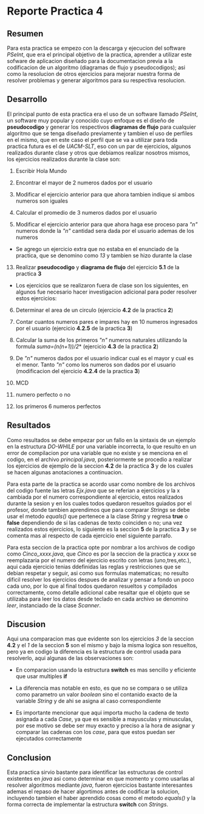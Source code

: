 #                    Reporte Practica 4

##                      Resumen 

Para esta practica se empezo con la descarga y ejecucion del software _PSeInt_, que era el principal objetivo de la practica, aprender a utilizar este sofware de aplicacion diseñado para la documentacion previa a la codificacion de un algoritmo (diagramas de flujo y pseudocodigos); asi como la resolucion de otros ejercicios para mejorar nuestra forma de resolver problemas y generar algoritmos para su respectiva resolucion.

##                      Desarrollo

El principal punto de esta practica era el uso de un software llamado _PSeInt_, un software muy popular y conocido cuyo enfoque es el diseño de **pseudocodigo** y generar los respectivos **diagramas de flujo** para cualquier algoritmo que se tenga diseñado previamente y tambien el uso de perfiles en el mismo, que en este caso el perfil que se va a utilizar para toda practica futura es el de _UACM-SLT_, eso con un par de ejercicios, algunos realizados durante clase y otros que debiamos realizar nosotros mismos, los ejercicios realizados durante la clase son:

1. Escribir Hola Mundo

2. Encontrar el mayor de 2 numeros dados por el usuario

3. Modificar el ejercicio anterior para que ahora tambien indique si ambos numeros son iguales

4. Calcular el promedio de 3 numeros dados por el usuario

5. Modificar el ejercicio anterior para que ahora haga ese proceso para _"n"_ numeros donde la _"n"_ cantidad sera dada por el usuario ademas de los numeros

* Se agrego un ejercicio extra que no estaba en el enunciado de la practica, que se denomino como _13_ y tambien se hizo durante la clase

13. Realizar **pseudocodigo** y **diagrama de flujo** del ejercicio **5.1** de la practica **3**

* Los ejercicios que se realizaron fuera de clase son los siguientes, en algunos fue necesario hacer investigacion adicional para poder resolver estos ejercicios:

6. Determinar el area de un circulo (ejercicio **4.2** de la practica **2**)

7. Contar cuantos numeros pares e impares hay en 10 numeros ingresados por el usuario (ejercicio **4.2.5** de la practica **3**)

8. Calcular la suma de los primeros _"n"_ numeros naturales utilizando la formula **suma=(n*(n+1))/2** (ejercicio **4.3** de la practica **2**)

9. De _"n"_ numeros dados por el usuario indicar cual es el mayor y cual es el menor. Tanto _"n"_ como los numeros son dados por el usuario (modificacion del ejercicio **4.2.4** de la practica **3**)

10. MCD

11. numero perfecto o no

12. los primeros 6 numeros perfectos

##                        Resultados

Como resultados se debe empezar por un fallo en la sintaxis de un ejemplo en la estructura _DO-WHILE_ por una variable incorrecta, lo que resulto en un error de compilacion por una variable que no existe y se menciona en el codigo, en el archivo _principal.java_, posteriormente se procedio a realizar los ejercicios de ejemplo de la seccion **4.2** de la practica **3** y de los cuales se hacen algunas anotaciones a continuacion.

Para esta parte de la practica se acordo usar como nombre de los archivos del codigo fuente las letras _Ejx.java_ que se referian a ejercicios y la x cambiada por el numero correspondiente al ejercicio, estos realizados durante la sesion y en los cuales todos quedaron resueltos guiados por el profesor, donde tambien aprendimos que para comparar _Strings_ se debe usar el metodo _equals()_ que pertenece a la clase _String_ y regresa **true** o **false** dependiendo de si las cadenas de texto coinciden o no; una vez realizados estos ejercicios, lo siguiente es la seccion **5** de la practica **3** y se comenta mas al respecto de cada ejercicio enel siguiente parrafo.

Para esta seccion de la practica opte por nombrar a los archivos de codigo como *Cinco_xxxx.java*, que _Cinco_ es por la seccion de la practica y _xxxx_ se reemplazaria por el numero del ejercicio escrito con letras (uno,tres,etc.), aqui cada ejercicio tenias ddefinidas las reglas y restricciones que se debian respetar y seguir, asi como sus formulas matematicas; no resulto dificil resolver los ejercicios despues de analizar y pensar a fondo un poco cada uno, por lo que al final todos quedaron resueltos y compilados correctamente, como detalle adicional cabe resaltar que el objeto que se utilizaba para leer los datos desde teclado en cada archivo se denomino _leer_, instanciado de la clase _Scanner_.

##                        Discusion

Aqui una comparacion mas que evidente son los ejercicios _3_ de la seccion **4.2** y el _1_ de la seccion **5** son el mismo y bajo la misma logica son resueltos, pero ya en codigo la diferencia es la estructura de control usada para resolverlo, aqui algunas de las observaciones son:

* En comparacion usando la estructura **switch** es mas sencillo y eficiente que usar multiples **if**

* La diferencia mas notable en esto, es que no se compara o se utiliza como parametro un valor _boolean_ sino el contanido exacto de la variable _String_ y de ahi se asigna al caso correspondiente

* Es importante mencionar que aqui importa mucho la cadena de texto asignada a cada _Case_, ya que es sensible a mayusculas y minusculas, por ese motivo se debe ser muy exacto y preciso a la hora de asignar y comparar las cadenas con los _case_, para que estos puedan ser ejecutados correctamente

##                        Conclusion

Esta practica sirvio bastante para identificar las estructuras de control existentes en _java_ asi como determinar en que momento y como usarlas al resolver algoritmos mediante _java_, fueron ejercicios bastante interesantes ademas el repaso de hacer algortimos antes de codificar la solucion, incluyendo tambien el haber aprendido cosas como el metodo _equals()_ y la forma correcta de implementar la estructura **switch** con _Strings_. 